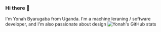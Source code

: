 ### Hi there 👋
I'm Yonah Byarugaba from Uganda. I'm a machine leraning / software developer, and I'm also passionate about design
![Yonah's GitHub stats](https://github-readme-stats.vercel.app/api?username=yonahgraphics&hide=contribs,prs)
